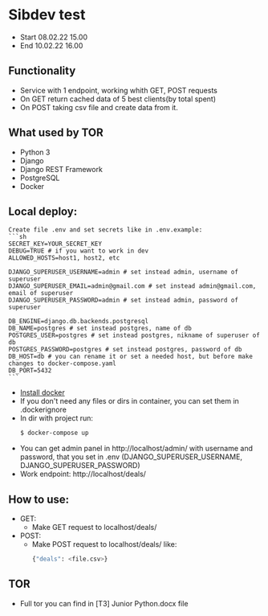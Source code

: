 # Sibdev test
- Start 08.02.22 15.00
- End 10.02.22 16.00

## Functionality
- Service with 1 endpoint, working whith GET, POST requests
- On GET return cached data of 5 best clients(by total spent)
- On POST taking csv file and create data from it.

## What used by TOR
- Python 3
- Django
- Django REST Framework
- PostgreSQL
- Docker

## Local deploy:
    Create file .env and set secrets like in .env.example:
    ```sh
    SECRET_KEY=YOUR_SECRET_KEY
    DEBUG=TRUE # if you want to work in dev
    ALLOWED_HOSTS=host1, host2, etc 

    DJANGO_SUPERUSER_USERNAME=admin # set instead admin, username of superuser
    DJANGO_SUPERUSER_EMAIL=admin@gmail.com # set instead admin@gmail.com, email of superuser
    DJANGO_SUPERUSER_PASSWORD=admin # set instead admin, password of superuser

    DB_ENGINE=django.db.backends.postgresql
    DB_NAME=postgres # set instead postgres, name of db
    POSTGRES_USER=postgres # set instead postgres, nikname of superuser of db
    POSTGRES_PASSWORD=postgres # set instead postgres, password of db
    DB_HOST=db # you can rename it or set a needed host, but before make changes to docker-compose.yaml
    DB_PORT=5432
    ```
+ [Install docker ](https://docs.docker.com/get-docker/)
+ If you don't need any files or dirs in container, you can set them in .dockerignore
+ In dir with project run:
    ```sh
    $ docker-compose up
    ```
+ You can get admin panel in http://localhost/admin/ with username and password, that you set in .env (DJANGO_SUPERUSER_USERNAME, DJANGO_SUPERUSER_PASSWORD)
+ Work endpoint: http://localhost/deals/


## How to use:
- GET:
    - Make GET request to localhost/deals/
- POST:
    - Make POST request to localhost/deals/ like:
        ```sh
        {"deals": <file.csv>}
        ```

## TOR
- Full tor you can find in [ТЗ] Junior Python.docx file
